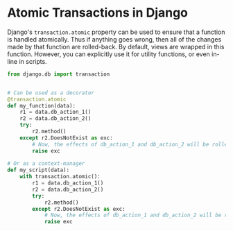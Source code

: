 # Atomic Transactions in Django


Django's `transaction.atomic` property can be used to ensure that a function is handled atomically. Thus if anything goes wrong, then all of the changes made by that function are rolled-back. By default, views are wrapped in this function. However, you can explicitly use it for utility functions, or even in-line in scripts.


```python
from django.db import transaction


# Can be used as a decorator
@transaction.atomic
def my_function(data):
    r1 = data.db_action_1()
    r2 = data.db_action_2()
    try:
        r2.method()
    except r2.DoesNotExist as exc:
        # Now, the effects of db_action_1 and db_action_2 will be rolled-back
        raise exc
    
# Or as a context-manager
def my_script(data):
    with transaction.atomic():
        r1 = data.db_action_1()
        r2 = data.db_action_2()
        try:
            r2.method()
        except r2.DoesNotExist as exc:
            # Now, the effects of db_action_1 and db_action_2 will be rolled-back
            raise exc
```
